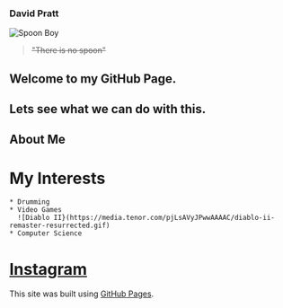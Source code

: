 ### **David Pratt**
![Spoon Boy](https://static.wikia.nocookie.net/matrix/images/6/63/Spoon_boy.png/revision/latest?cb=20110124083000)
> ~~"There is no spoon"~~

## Welcome to my GitHub Page. 

## Lets see what we can do with this.

## About Me
  # **My Interests**
    * Drumming
    * Video Games
      ![Diablo II}(https://media.tenor.com/pjLsAVyJPwwAAAAC/diablo-ii-remaster-resurrected.gif)
    * Computer Science
  # **[Instagram]([url](https://www.instagram.com/accidentalretox/))**

This site was built using [GitHub Pages](https://pages.github.com/).
